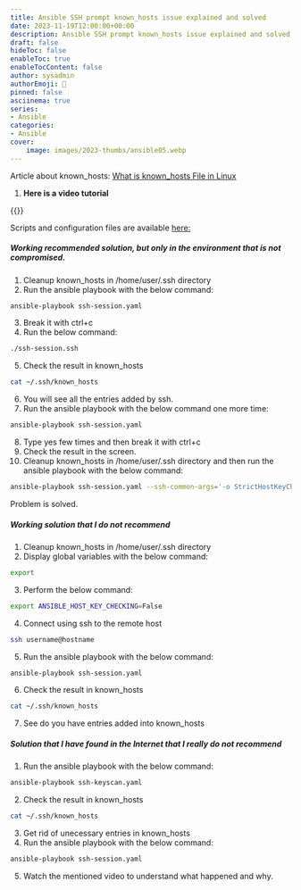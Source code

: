 ```yaml
---
title: Ansible SSH prompt known_hosts issue explained and solved
date: 2023-11-19T12:00:00+00:00
description: Ansible SSH prompt known_hosts issue explained and solved
draft: false
hideToc: false
enableToc: true
enableTocContent: false
author: sysadmin
authorEmoji: 🐧
pinned: false
asciinema: true
series:
- Ansible
categories:
- Ansible
cover:
    image: images/2023-thumbs/ansible05.webp
---
```


Article about known_hosts: [What is known_hosts File in Linux](/en/blog/known-hosts-file)

1. **Here is a video tutorial**

{{<youtube Jw3x2-bynpo>}}

Scripts and configuration files are available [here:](https://github.com/sysadmin-info/ansible)

##### Working recommended solution, but only in the environment that is not compromised.

1. Cleanup known_hosts in /home/user/.ssh directory
2. Run the ansible playbook with the below command:
```bash
ansible-playbook ssh-session.yaml
```
3. Break it with ctrl+c
4. Run the below command:
```bash
./ssh-session.ssh
```
5. Check the result in known_hosts
```bash
cat ~/.ssh/known_hosts
```
6. You will see all the entries added by ssh.
7. Run the ansible playbook with the below command one more time:
```bash
ansible-playbook ssh-session.yaml
```
8. Type yes few times and then break it with ctrl+c
9. Check the result in the screen.
10. Cleanup known_hosts in /home/user/.ssh directory and then run the ansible playbook with the below command:
```bash
ansible-playbook ssh-session.yaml --ssh-common-args='-o StrictHostKeyChecking=no'
```

Problem is solved. 

##### Working solution that I do not recommend 

1. Cleanup known_hosts in /home/user/.ssh directory
2. Display global variables with the below command:
```bash
export
```
3. Perform the below command:
```bash
export ANSIBLE_HOST_KEY_CHECKING=False
```
4. Connect using ssh to the remote host
```bash
ssh username@hostname
```
5. Run the ansible playbook with the below command:
```bash
ansible-playbook ssh-session.yaml
```
6. Check the result in known_hosts
```bash
cat ~/.ssh/known_hosts
```
7. See do you have entries added into known_hosts

##### Solution that I have found in the Internet that I really do not recommend

1. Run the ansible playbook with the below command:
```bash
ansible-playbook ssh-keyscan.yaml
```
2. Check the result in known_hosts
```bash
cat ~/.ssh/known_hosts
```
3. Get rid of unecessary entries in known_hosts
4. Run the ansible playbook with the below command:
```bash
ansible-playbook ssh-session.yaml
```
5. Watch the mentioned video to understand what happened and why.